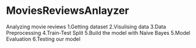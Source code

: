 # MoviesReviewsAnlayzer
Analyzing movie reviews 
1.Getting dataset 
2.Visulising data 
3.Data Preprocessing 
4.Train-Test Split 
5.Build the model with Naive Bayes
5.Model Evaluation 
6.Testing our model 
